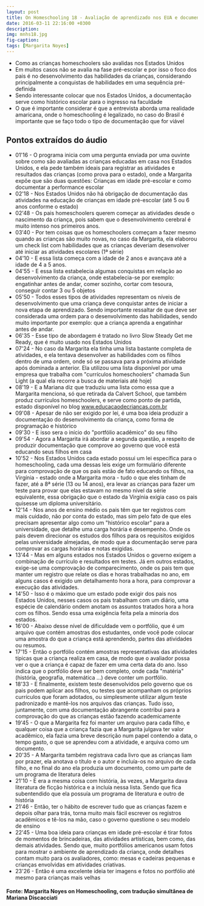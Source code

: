 ```yaml
---
layout: post
title: On Homeschooling 18 - Avaliação de aprendizado nos EUA e documentação das atividades
date: 2016-03-11 22:16:00 +0300
description: 
img: mnhs18.jpg
fig-caption: 
tags: [Margarita Noyes]
---
```


* Como as crianças homeschoolers são avalidas nos Estados Unidos
* Em muitos casos não se avalia na fase pré-escolar e por isso o foco dos pais é no desenvolvimento das habilidades da crianças, considerando principalmente a conquistas de habilidades em uma sequência pré-definida
* Sendo interessante colocar que nos Estados Unidos, a documentação serve como histórico escolar para o ingresso na faculdade
* O que é importante considerar é que a entrevista aborda uma realidade amaricana, onde o homeschooling é legalizado, no caso do Brasil é importante que se faço todo o tipo de documentação que for viável

## Pontos extraídos do áudio

* 01'16 - O programa inicia com uma pergunta enviada por uma ouvinte sobre como são avaliadas as crianças educadas em casa nos Estados Unidos, e ela pede também ideais para registrar as atividades e resultados das crianças (como prova para o estado), onde a Margarita expõe que são duas questões: Crianças em idade pré-escolar e como documentar a performance escolar
* 02'18 - Nos Estados Unidos não há obrigação de documentação das atividades na educação de crianças em idade pré-escolar (até 5 ou 6 anos conforme o estado)
* 02'48 - Os pais homeschoolers querem começar as atividades desde o nascimento da criança, pois sabem que o desenvolvimento cerebral é muito intenso nos primeiros anos. 
* 03'40 - Por tem coisas que os homeschoolers começam a fazer mesmo quando as crianças são muito novas, no caso da Margarita, ela elaborou um check list com habilidades que as crianças deveriam desenvolver até iniciar as atividades escolares (1ª série)
* 04'10 - E essa lista começa com a idade de 2 anos e avançava até a idade de 4 a 5 anos. 
* 04'55 - E essa lista estabelecia algumas conquistas em relação ao desenvolvimento da criança, onde estabelecia-se por exemplo: engatinhar antes de andar, comer sozinho, cortar com tesoura, conseguir contar 3 ou 5 objetos
* 05'50 - Todos esses tipos de atividades representam os níveis de desenvolvimento que uma criança deve conquistar antes de iniciar a nova etapa de aprendizado. Sendo importante ressaltar de que deve ser considerada uma ordem para o desenvolvimento das habilidades, sendo muito importante por exemplo: que a criança aprenda a engatinhar antes de andar. 
* 06'35 - Esse tipo de abordagem é tratado no livro Slow Steady Get me Ready, que é muito usado nos Estados Unidos
* 07'24 - No caso da Margarita ela tinha uma lista bastante completa de atividades, e ela tentava desenvolver as habilidades com os filhos dentro de uma ordem, onde só se passava para a próxima atividade após dominada a anterior. Ela utilizou uma lista disponível por uma empresa que trabalha com "currículos homeschoolers" chamada Sun Light  (a qual ela recorre a busca de materiais até hoje)
* 08'19 -  E a Mariana diz que traduziu uma lista como essa que a Margarita menciona, só que retirada da Calvert School, que também produz currículos homeschoolers, e serve como ponto de partida, estado disponível no blog www.educacaodecriancas.com.br
* 09'08 - Apesar de não ser exigido por lei, é uma boa ideia produzir a documentação do desenvolvimento da criança, como forma de programação e histórico
* 09'30 - E isso sera o início do "portfólio acadêmico" do seu filho
* 09'54 - Agora a Margarita irá abordar a segunda questão, a respeito de produzir documentação que comprove ao governo que você está educando seus filhos em casa
* 10'52 - Nos Estados Unidos cada estado possui um lei específica para o homeschooling, cada uma dessas leis exige um formulário diferente para comprovação de que os pais estão de fato educando os filhos, na Virgínia -  estado onde a Margarita mora - tudo o que eles tinham de fazer, até a 8ª série (13 ou 14 anos), era levar as crianças para fazer um teste para provar que elas estavam no mesmo nível da série equivalente, essa obrigação que o estado da Virgínia exigia caso os pais quisesse um diploma universitário.
* 12'14 - Nos anos de ensino médio os pais têm que ter registros com mais cuidado, não por conta do estado, mas sim pelo fato de que eles precisam apresentar algo como um "histórico escolar" para a universidade, que detalhe uma carga horária e desempenho. Onde os pais devem direcionar os estudos dos filhos para os requisitos exigidos pelas universidade almejadas, de modo que a documentação serve para comprovar as cargas horárias e notas exigidas. 
* 13'44 - Mas em alguns estados nos Estados Unidos o governo exigem a combinação de currículo e resultados em testes. Já em outros estados, exige-se uma comprovação de comparecimento, onde os pais tem que manter um registro que relate os dias e horas trabalhadas no ano, em alguns casos é exigido um detalhamento hora a hora, para comprovar a execução das atividades.
* 14'50 - Isso é o máximo que um estado pode exigir dos pais nos Estados Unidos, nesses casos os pais trabalham com um diário, uma espécie de calendário ondem anotam os assuntos tratados hora a hora com os filhos. Sendo essa uma exigência feita pela a minoria dos estados.
* 16'00 - Abaixo desse nível de dificuldade vem o portfólio, que é um arquivo que contém amostras dos estudantes, onde você pode colocar uma amostra do que a criança está aprendendo, partes das atividades ou resumos.
* 17'15 - Então o portfólio contém amostras representativas das atividades típicas que a criança realiza em casa, de modo que o avaliador possa ver o que a criança é capaz de fazer em uma certa data do ano. Isso indica que o portfólio deve ser bem completo, onde cada "matéria" (história, geografia, matemática ...) deve conter um portfólio. 
* 18'33 - E finalmente, existem teste desenvolvidos pelo governo que os pais podem aplicar aos filhos, ou testes que acompanham os próprios currículos que foram adotados, ou simplesmente utilizar algum teste padronizado e mantê-los nos arquivos das crianças. Tudo isso, juntamente, com uma documentação abrangente contribui para a comprovação do que as crianças estão fazendo academicamente
* 19'45 - O que a Margarita fez foi manter um arquivo para cada filho, e qualquer coisa que a criança fazia que a Margarita julgava ter valor acadêmico, ela fazia uma breve descrição num papel contendo a data, o tempo gasto, o que se aprendeu com a atividade, e arquiva como um documento.
* 20'35 - A Margarita também registrava cada livro que as crianças liam por prazer, ela anotava o título e o autor e incluía-os no arquivo de cada filho, e no final do ano ela produzia um documento, como um parte de um programa de literatura deles
* 21'10 - E era a mesma coisa com história, às vezes, a Margarita dava literatura de ficção histórica e a incluía nessa lista. Sendo que fica subentendido que ela possuía um programa de literatura e outro de história
* 21'46 - Então, ter o hábito de escrever tudo que as crianças fazem e depois olhar para trás, torna muito mais fácil escrever os registros acadêmicos e tê-los na mão, caso o governo questione o seu modelo de ensino
* 22'45 - Uma boa ideia para crianças em idade pré-escolar é tirar fotos de momentos de brincadeiras, das atividades artísticas, bem como, das demais atividades. Sendo que, muito portfólios americanos usam fotos para mostrar o ambiente de aprendizado da criança, onde detalhes contam muito para os avaliadores, como: mesas e cadeiras pequenas e crianças envolvidas em atividades criativas.
* 23'26 - Então é uma excelente ideia ter imagens e fotos no portfólio até mesmo para crianças mais velhas

#### Fonte: Margarita Noyes on Homeschooling, com tradução simultânea de Mariana Discacciati
